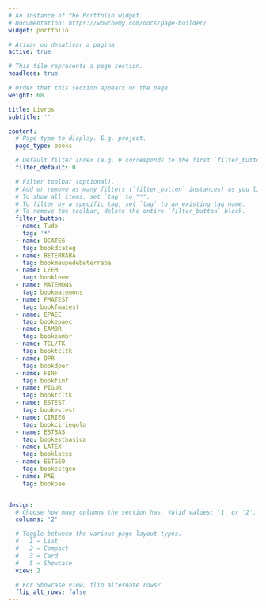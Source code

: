 ```yaml
---
# An instance of the Portfolio widget.
# Documentation: https://wowchemy.com/docs/page-builder/
widget: portfolio

# Ativar ou desativar a pagina
active: true

# This file represents a page section.
headless: true

# Order that this section appears on the page.
weight: 68

title: Livros
subtitle: ''

content:
  # Page type to display. E.g. project.
  page_type: books

  # Default filter index (e.g. 0 corresponds to the first `filter_button` instance below).
  filter_default: 0

  # Filter toolbar (optional).
  # Add or remove as many filters (`filter_button` instances) as you like.
  # To show all items, set `tag` to "*".
  # To filter by a specific tag, set `tag` to an existing tag name.
  # To remove the toolbar, delete the entire `filter_button` block.
  filter_button:
  - name: Tudo
    tag: '*'
  - name: DCATEG
    tag: bookdcateg
  - name: BETERRABA
    tag: bookmeupedebeterraba
  - name: LEEM
    tag: bookleem
  - name: MATEMONS
    tag: bookmatemons
  - name: FMATEST
    tag: bookfmatest
  - name: EPAEC
    tag: bookepaec
  - name: EAMBR
    tag: bookeambr
  - name: TCL/TK
    tag: booktcltk
  - name: DPR
    tag: bookdper
  - name: FINF
    tag: bookfinf
  - name: PIGUR
    tag: booktcltk
  - name: ESTEST
    tag: bookestest
  - name: CIRIEG
    tag: bookciriegola
  - name: ESTBAS
    tag: bookestbasica
  - name: LATEX
    tag: booklatex
  - name: ESTGEO
    tag: bookestgeo
  - name: PAE
    tag: bookpae


design:
  # Choose how many columns the section has. Valid values: '1' or '2'.
  columns: '2'

  # Toggle between the various page layout types.
  #   1 = List
  #   2 = Compact
  #   3 = Card
  #   5 = Showcase
  view: 2

  # For Showcase view, flip alternate rows?
  flip_alt_rows: false
---
```

